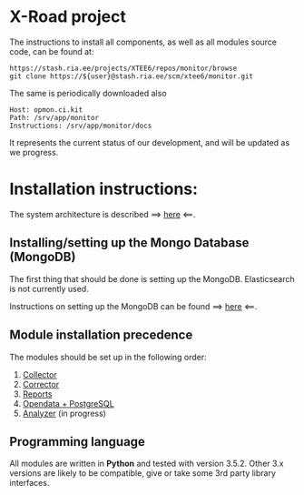 # X-Road project

The instructions to install all components, as well as all modules source code, can be found at:

```
https://stash.ria.ee/projects/XTEE6/repos/monitor/browse
git clone https://${user}@stash.ria.ee/scm/xtee6/monitor.git
```

The same is periodically downloaded also
```
Host: opmon.ci.kit
Path: /srv/app/monitor
Instructions: /srv/app/monitor/docs 
```

It represents the current status of our development, and will be updated as we progress.

# Installation instructions:

The system architecture is described ==> [here](./docs/system_architecture.md) <==.

## Installing/setting up the Mongo Database (MongoDB)

The first thing that should be done is setting up the MongoDB. Elasticsearch is not currently used. 

Instructions on setting up the MongoDB can be found ==> [here](./docs/database_module.md) <==.

## Module installation precedence

The modules should be set up in the following order:
 
1. [Collector](./docs/collector_module.md)
2. [Corrector](./docs/corrector_module.md)
3. [Reports](./docs/reports_module.md)
4. [Opendata + PostgreSQL](./docs/opendata_module.md)
5. [Analyzer](./docs/analysis_module.md) (in progress)

## Programming language

All modules are written in **Python** and tested with version 3.5.2. Other 3.x versions are likely to be compatible, give or take some 3rd party library interfaces.
